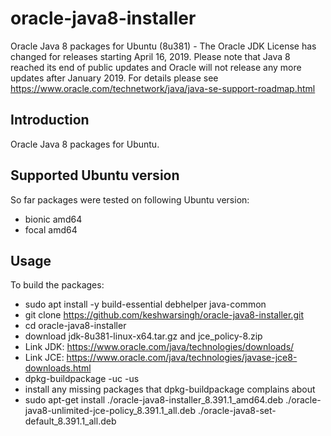 # oracle-java8-installer
Oracle Java 8 packages for Ubuntu (8u381) - The Oracle JDK License has changed for releases starting April 16, 2019.
Please note that Java 8 reached its end of public updates and Oracle will not release any more updates after January 2019. For details please see https://www.oracle.com/technetwork/java/java-se-support-roadmap.html

Introduction
------------

Oracle Java 8 packages for Ubuntu.

Supported Ubuntu version
-------------------------

So far packages were tested on following Ubuntu version:

- bionic amd64
- focal amd64

Usage
-----

To build the packages:

- sudo apt install -y build-essential debhelper java-common
- git clone https://github.com/keshwarsingh/oracle-java8-installer.git
- cd oracle-java8-installer
- download jdk-8u381-linux-x64.tar.gz and jce_policy-8.zip
- Link JDK: https://www.oracle.com/java/technologies/downloads/
- Link JCE: https://www.oracle.com/java/technologies/javase-jce8-downloads.html
- dpkg-buildpackage -uc -us
- install any missing packages that dpkg-buildpackage complains about
- sudo apt-get install ./oracle-java8-installer_8.391.1_amd64.deb ./oracle-java8-unlimited-jce-policy_8.391.1_all.deb  ./oracle-java8-set-default_8.391.1_all.deb
